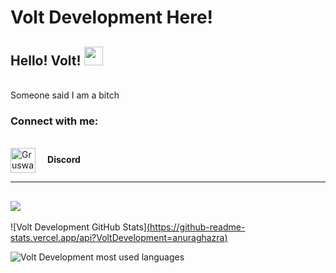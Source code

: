 # Volt Development Here!
## Hello! Volt! <img src="https://raw.githubusercontent.com/MartinHeinz/MartinHeinz/master/wave.gif" width="30px">

<br> Someone said I am a bitch <br/>


<p align="left">
<h3 align="left">Connect with me:</h3>
<br>
<a href="https://discord.com/users/842051084654739476://dsc.bio/gruswar" target="blank"><img align="center" src="https://cdn.jsdelivr.net/npm/simple-icons@3.4.0/icons/discord.svg" alt="Gruswar#0001 | Discord" height="40" width="40" /></a>    <b> Discord </b>
</p>


---
![](https://komarev.com/ghpvc/?username=VoltDevelopment&color=blue)
---

![Volt Development GitHub Stats][(https://github-readme-stats.vercel.app/api?VoltDevelopment=anuraghazra)](https://github.com/anuraghazra/github-readme-stats)

<img alt="Volt Development most used languages" src="https://github-readme-stats.vercel.app/api/top-langs/?Volt Development&theme=radical&langs_count=8&layout=compact"/>

